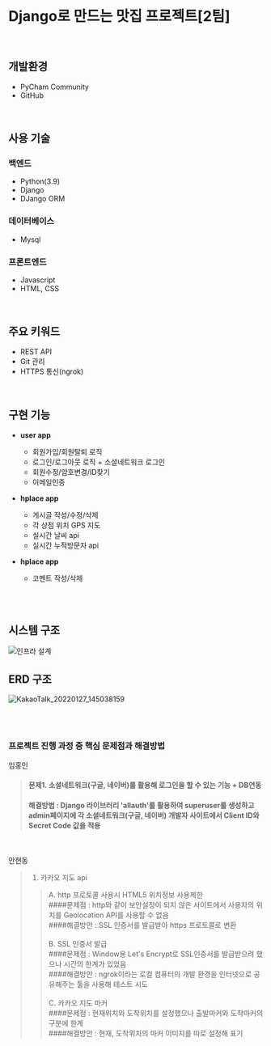 <br>

# Django로 만드는 맛집 프로젝트[2팀]  

<br>

## **개발환경**
+ PyCham Community 
+ GitHub

<br>

## **사용 기술**
  ### **백엔드**   
  + Python(3.9)
  + Django
  + DJango ORM
     
 ### **데이터베이스**
  + Mysql

 ### **프론트엔드**
  + Javascript
  + HTML, CSS

<br>

  ## **주요 키워드**
  + REST API
  + Git 관리
  + HTTPS 통신(ngrok)  

<br>

  ## **구현 기능**
  + **user app**
    + 회원가입/회원탈퇴 로직
    + 로그인/로그아웃 로직 + 소셜네트워크 로그인
    + 회원수정/암호변경/ID찾기
    + 이메일인증
     
  + **hplace app**
    + 게시글 작성/수정/삭제    
    + 각 상점 위치 GPS 지도
    + 실시간 날씨 api
    + 실시간 누적방문자 api
   
  + **hplace app**
    + 코멘트 작성/삭제
  
  <br><br>
  
  ## **시스템 구조**
  ![인프라 설계](https://user-images.githubusercontent.com/97924823/151301762-8bbf0b4f-9826-457f-ba81-9c7ee27e4809.png)
  
  
  ## **ERD 구조**
![KakaoTalk_20220127_145038159](https://user-images.githubusercontent.com/96184680/151300028-0553fcc6-ff9d-4946-935d-37a727c17c6d.png)
  
  <br><br>
  
  ### **프로젝트 진행 과정 중 핵심 문제점과 해결방법**
  임홍인
   > #### 문제1. 소셜네트워크(구글, 네이버)를 활용해 로그인을 할 수 있는 기능 + DB연동 
   > #### 해결방법 : Django 라이브러리 'allauth'를 활용하여 superuser를 생성하고 admin페이지에 각 소셜네트워크(구글, 네이버) 개발자 사이트에서 Client ID와 Secret Code 값을 적용
   
   <br>
   
   안현동
   >1. 카카오 지도 api
   >>A. http 프로토콜 사용시 HTML5 위치정보 사용제한<br>
   >> ####문제점 : http와 같이 보안설정이 되지 않은 사이트에서 사용자의 위치를 Geolocation API를 사용할 수 없음<br>
   >> ####해결방안 : SSL 인증서를 발급받아 https 프로토콜로 변환<br><br>
   >>B. SSL 인증서 발급<br>
   >> ####문제점 : Window용 Let's Encrypt로 SSL인증서를 발급받으려 했으나 시간의 한계가 있었음<br>
   >> ####해결방안 : ngrok이라는 로컬 컴퓨터의 개발 환경을 인터넷으로 공유해주는 툴을 사용해 테스트 시도<br><br>
   >>C. 카카오 지도 마커<br>
   >> ####문제점 : 현재위치와 도착위치를 설정했으나 출발마커와 도착마커의 구분에 한계<br>
   >> ####해결방안 : 현재, 도착위치의 마커 이미지를 따로 설정해 표기
   

  
  
   





